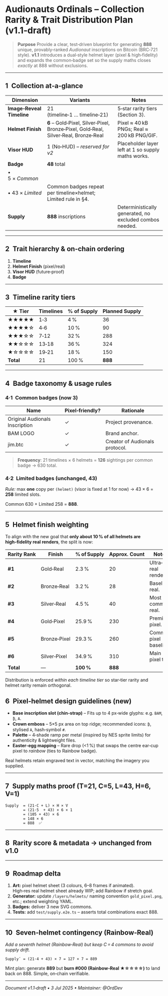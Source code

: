 # Audionauts Ordinals – Collection Rarity & Trait Distribution Plan (v1.1‑draft)

> **Purpose**
> Provide a clear, test‑driven blueprint for generating **888** unique, provably‑ranked *Audionaut* inscriptions on Bitcoin (BRC‑721 style).
> **v1.1** introduces a dual‑style helmet layer (pixel & high‑fidelity) and expands the common‑badge set so the supply maths closes *exactly* at 888 without exclusions.

---

## 1 Collection at‑a‑glance

| Dimension                 | Variants                                                                            | Notes                                                   |
| ------------------------- | ----------------------------------------------------------------------------------- | ------------------------------------------------------- |
| **Image‑Reveal Timeline** | 21 (timeline‑1 … timeline‑21)                                                       | 5‑star rarity tiers (Section 3).                        |
| **Helmet Finish**         | **6** – Gold‑Pixel, Silver‑Pixel, Bronze‑Pixel, Gold‑Real, Silver‑Real, Bronze‑Real | Pixel ≈ 40 kB PNGs; Real ≈ 200 kB PNG/GIF.              |
| **Visor HUD**             | 1 (No‑HUD) – *reserved for v2*                                                      | Placeholder layer left at 1 so supply maths works.      |
| **Badge**                 | **48** total                                                                        |                                                         |
| • 5 × *Common*            |                                                                                     |                                                         |
| • 43 × *Limited*          | Common badges repeat per timeline×helmet; Limited rule in §4.                       |                                                         |
| **Supply**                | **888** inscriptions                                                                | Deterministically generated, no excluded combos needed. |

---

## 2 Trait hierarchy & on‑chain ordering

1. **Timeline**
2. **Helmet Finish** (pixel/real)
3. **Visor HUD** (future‑proof)
4. **Badge**

---

## 3 Timeline rarity tiers

| ★ Tier    | Timelines | % of Supply | Planned Supply |
| --------- | --------- | ----------- | -------------- |
| ★★★★★     | 1‑3       | 4 %         | 36             |
| ★★★★☆     | 4‑6       | 10 %        | 90             |
| ★★★☆☆     | 7‑12      | 32 %        | 288            |
| ★★☆☆☆     | 13‑18     | 36 %        | 324            |
| ★☆☆☆☆     | 19‑21     | 18 %        | 150            |
| **Total** | 21        | 100 %       | **888**        |

---

## 4 Badge taxonomy & usage rules

### 4·1 Common badges (now **3**)

| Name                           | Pixel‑friendly? | Rationale                                          |
| ------------------------------ | --------------- | -------------------------------------------------- |
| Original Audionals Inscription | ✓               | Project provenance.                                |
| BAM LOGO                       | ✓               | Brand anchor.                                      |
| jim.btc                        | ✓               | Creator of Audionals protocol.                     |

> **Frequency**: 21 timelines × 6 helmets = **126** sightings per common badge → 630 total.

### 4·2 Limited badges (unchanged, 43)

*Rule:* max **one** copy per `(helmet)` (visor is fixed at 1 for now) → 43 × 6 = **258** limited slots.

Common 630 + Limited 258 = **888**.

---

## 5 Helmet finish weighting

To align with the new goal that **only about 10 % of all helmets are high‑fidelity real renders**, the split is now:

| Rarity Rank | Finish       | % of Supply | Approx. Count | Notes                   |
| ----------- | ------------ | ----------- | ------------- | ----------------------- |
| **#1**      | Gold‑Real    | 2.3 %       | 20            | Ultra‑rare real render. |
| **#2**      | Bronze‑Real  | 3.2 %       | 28            | Baseline real.          |
| **#3**      | Silver‑Real  | 4.5 %       | 40            | Most common real.       |
| **#4**      | Gold‑Pixel   | 25.9 %      | 230           | Premium pixel.          |
| **#5**      | Bronze‑Pixel | 29.3 %      | 260           | Common pixel baseline.  |
| **#6**      | Silver‑Pixel | 34.9 %      | 310           | Main pixel tier.        |
| **Total**   | —            | **100 %**   | **888**       |                         |

Distribution is enforced *within each timeline tier* so star‑tier rarity and helmet rarity remain orthogonal.

## 6 Pixel‑helmet design guidelines (new)

* **Base inscription slot (chin‑strap)** – Fits up to 4 px‑wide glyphs: e.g. `BAM`, `₿`, `A`.
* **Crown emboss** – 5×5 px area on top ridge; recommended icons: `₿`, stylised `A`, hash‐symbol `#`.
* **Palette** – 4‑shade ramp per metal (inspired by NES sprite limits) for authenticity & lightweight files.
* **Easter‑egg mapping** – Rare drop (<1 %) that swaps the centre ear‑cup pixel to *rainbow* (ties to Rainbow badge).

Real helmets retain engraved text in vector, matching the imagery you supplied.

---

## 7 Supply maths proof (T=21, C=5, L=43, H=6, V=1)

```text
Supply  = (21·C + L) × H × V
        = (21·5  + 43) × 6 × 1
        = (105 + 43) × 6
        = 148 × 6
        = 888  ✅
```

---

## 8 Rarity score & metadata → unchanged from v1.0

---

## 9 Roadmap delta

1. **Art:**   pixel helmet sheet (3 colours, 6–8 frames if animated).  <br>High‑res real helmet sheet already WIP; add Rainbow if stretch goal.
2. **Generator:**   update `/layers/helmets/` naming convention `gold_pixel.png`, etc.; extend weighting YAML.
3. **Badges:**   deliver 3 new SVG commons.
4. **Tests:**   add `test/supply.e2e.ts` – asserts total combinations exact 888.

---

## 10 Seven‑helmet contingency (Rainbow‑Real)

*Add a seventh helmet (Rainbow‑Real) but keep C = 4 commons to avoid supply drift.*

```text
Supplyʹ = (21·4 + 43) × 7 = 127 × 7 = 889
```

Mint plan: generate **889** but **burn #000 (Rainbow‑Real ★☆☆☆☆)** to land back on 888.  Simple, on‑chain verifiable.

---

*Document v1.1‑draft • 3 Jul 2025 • Maintainer: @OrdDev*
